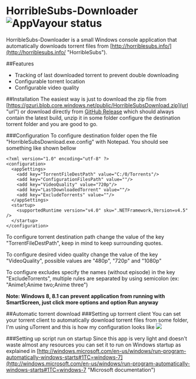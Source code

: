 # HorribleSubs-Downloader  ![AppVayour status](https://ci.appveyor.com/api/projects/status/60wftquacksfgng6/branch/master?svg=true)
HorribleSubs-Downloader is a small  Windows console application that automatically downloads torrent files from [http://horriblesubs.info/](http://horriblesubs.info/ "HorribleSubs"). 

##Features
- Tracking of last downloaded torrent to prevent double downloading
- Configurable torrent location
- Configurable video quality

##Installation
The easiest way is just to download the zip file from [https://gzuri.blob.core.windows.net/public/HorribleSubsDownload.zip](url "url")  or download directly from [GitHub Release](https://github.com/gzuri/HorribleSubs-Downloader/releases/latest "GitHub release") which should always contain the latest build, unzip it in some folder configure the destination torrent folder and you are good to go.

###Configuration
To configure destination folder open the file "HorribleSubsDownload.exe.config" with Notepad. You should see something like shown bellow

    <?xml version="1.0" encoding="utf-8" ?>
	<configuration>
	  <appSettings>
	    <add key="TorrentFileDestPath" value="C:/0/Torrents"/>
	    <add key="ConfigurationFilesPath" value=""/>
	    <add key="VideoQuality" value="720p"/>
	    <add key="LastDownloadedTorrent" value=""/>
		<add key="ExcludeTorrents" value=""/>
	  </appSettings>
      <startup> 
        <supportedRuntime version="v4.0" sku=".NETFramework,Version=v4.5" />
      </startup>
	</configuration>

To configure torrent destination path change the value of the key "TorrentFileDestPath", keep in mind to keep surrounding quotes.

To configure desired video quality change the value of the key "VideoQuality", possible values are "480p", "720p" and "1080p"

To configure excludes specify the names (without episode) in the key "ExcludeTorrents", multiple rules are separated by using semicolon (ex: "Anime1;Anime two;Anime three")

**Note: Windows 8, 8.1 can prevent application from running with SmartScreen, just click more options and option Run anyway**

##Automatic torrent download
###Setting up torrrent client
You can set your torrent client to automatically download torrent files from some folder, I'm using uTorrent and this is how my configuration looks like
![](http://tinyurl.com/kum7q32) 

###Setting up script run on startup
Since this app is very light and doesn't waste almost any resources you can set it to run on Windows startup as explained in [http://windows.microsoft.com/en-us/windows/run-program-automatically-windows-starts#1TC=windows-7](http://windows.microsoft.com/en-us/windows/run-program-automatically-windows-starts#1TC=windows-7 "Microsoft documentation")